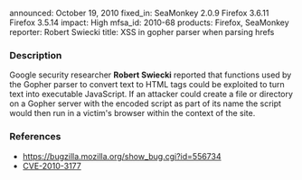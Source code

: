 announced: October 19, 2010
fixed_in: SeaMonkey 2.0.9
          Firefox 3.6.11
          Firefox 3.5.14
impact: High
mfsa_id: 2010-68
products: Firefox, SeaMonkey
reporter: Robert Swiecki
title: XSS in gopher parser when parsing hrefs

<h3>Description</h3>

<p>Google security researcher <strong>Robert Swiecki</strong> reported
that functions used by the Gopher parser to convert text to HTML tags
could be exploited to turn text into executable JavaScript.  If an
attacker could create a file or directory on a Gopher server with the
encoded script as part of its name the script would then run in a
victim's browser within the context of the site.</p>

<h3>References</h3>

<ul>
  <li><a href="https://bugzilla.mozilla.org/show_bug.cgi?id=556734">https://bugzilla.mozilla.org/show_bug.cgi?id=556734</a></li>
  <li><a class="ex-ref" href="http://cve.mitre.org/cgi-bin/cvename.cgi?name=CVE-2010-3177">CVE-2010-3177</a></li>
</ul>




